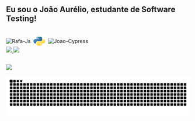 ## Eu sou o João Aurélio, estudante de Software Testing!

<div style="display: inline_block"><br>
<img align="center" alt="Rafa-Js" height="30" width="40" src="https://miro.medium.com/v2/resize:fit:402/1*Gt2wknIMvc3P0KFadp1mlQ.png">
<img align="center" alt="Rafa-Python" height="30" width="40" src="https://raw.githubusercontent.com/devicons/devicon/master/icons/python/python-original.svg">
<img align="center" alt="Joao-Cypress" height="70" width="80" src="https://cdn.jsdelivr.net/gh/devicons/devicon@latest/icons/cypressio/cypressio-original-wordmark.svg">
</div>

<div>
<a href="https://github.com/joao-paranhos">
<img height="180em" src="https://github-readme-stats.vercel.app/api?username=joao-paranhos&show_icons=true&theme=dracula&include_all_commits=true&count_private=true"/>
<img height="180em" src="https://github-readme-stats.vercel.app/api/top-langs/?username=joao-paranhos&layout=compact&langs_count-16&theme=dracula"/>
</div>
  
  ##
 
<div> 
  
<a href="https://www.linkedin.com/in/jo%C3%A3o-aur%C3%A9lio-950ab8203/" target="_blank"><img src="https://img.shields.io/badge/-LinkedIn-%230077B5?style=for-the-badge&logo=linkedin&logoColor=white" target="_blank"></a> 

  
</div>

![snake gif](https://github.com/joao-paranhos/joao-paranhos/blob/output/github-contribution-grid-snake.svg)
